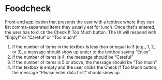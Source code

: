 # Foodcheck
Front-end application that presents the user with a textbox where they can list
comma-separated items they usually eat for lunch. Once that's entered, the user has to click the
Check If Too Much button. The UI will respond with “Enjoy!” or “Careful“ or “Too much!”


1. If the number of items in the textbox is less than or equal to 3 (e.g., 1, 2, or 3), a message
should show up under to the textbox saying "Enjoy"
2. If the number of items is 4, the message should be “Careful”
3. If the number of items is 5 or above, the message should be "Too much"
4. If the textbox is empty and the user clicks the Check If Too Much button, the message
"Please enter data first" should show up.

